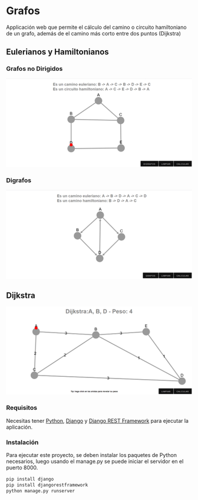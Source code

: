 # Grafos

Applicación web que permite el cálculo del camino o circuito hamiltoniano de un grafo, 
además de el camino más corto entre dos puntos (Dijkstra)

## Eulerianos y Hamiltonianos
### Grafos no Dirigidos
![Grafos no dirigidos](https://raw.githubusercontent.com/AntonyDamico/grafos_django/master/images/1.PNG)
### Digrafos
![Digrafos](https://raw.githubusercontent.com/AntonyDamico/grafos_django/master/images/2.PNG)

## Dijkstra
![Dijkstra](https://raw.githubusercontent.com/AntonyDamico/grafos_django/master/images/3.PNG)

### Requisitos
Necesitas tener [Python](https://www.python.org/downloads/), [Django](https://www.djangoproject.com/) y [Django REST Framework](https://www.django-rest-framework.org/) para ejecutar la aplicación.

### Instalación
Para ejecutar este proyecto, se deben instalar los paquetes de Python necesarios, luego usando el manage.py se puede iniciar el servidor en el puerto 8000.

```
pip install django
pip install djangorestframework
python manage.py runserver
```
